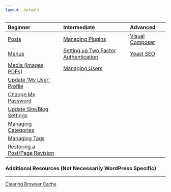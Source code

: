 ```yaml
---
layout: default
---
```


| Beginner                                                              | Intermediate                                                      | Advanced
|:----------------------------------------------------------------------|:------------------------------------------------------------------|:----------------------------
| [Posts](_docs/sections/posts/index.md)                                      | [Managing Plugins](sections/plugins/index.md)                     | [Visual Composer](sections/plugins/visual-composer.md)
| [Menus](sections/menus/index.md)                                      | [Setting up Two Factor Authentication](sections/security/index.md)| [Yoast SEO](sections/plugins/yoast-seo.md)
| [Media (Images, PDFs)](sections/media/index.md)                       | [Managing Users](sections/users/index.md)                         |
| [Update 'My User' Profile](sections/users/index.md#myProfile)         |
| [Change My Password](sections/users/index.md#changePassword)          |
| [Update Site/Blog Settings](sections/settings/index.md)               |
| [Managing Categories](sections/categories/index.md)                   |
| [Managing Tags](sections/tags/index.md)                               |
| [Restoring a Post/Page Revision](sections/posts/index.md#revisions)   |


### Additional Resources (Not Necessarily WordPress Specific)

* * *
 
[Clearing Browser Cache](https://blog.hubspot.com/marketing/clear-cache-cookies-history)
